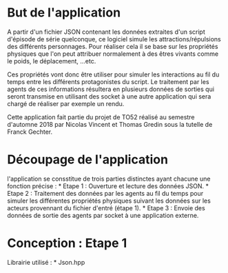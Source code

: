 # But de l'application

A partir d'un fichier JSON contenant les données extraites d'un script d'épisode de série quelconque,
ce logiciel simule les attractions/répulsions des différents personnages. Pour réaliser cela il se base
sur les propriétés physiques que l'on peut attribuer normalement à des êtres vivants comme le poids, le
déplacement, ...etc.

Ces propriétés vont donc être utiliser pour simuler les interactions au fil du temps entre les différents
protagonistes du script. Le traitement par les agents de ces informations résultera en plusieurs données de sorties
qui seront transmise en utilisant des socket à une autre application qui sera chargé de réaliser par exemple
un rendu.

Cette application fait partie du projet de TO52 réalisé au semestre d'automne 2018 par Nicolas Vincent et Thomas Gredin
sous la tutelle de Franck Gechter.

# Découpage de l'application

l'application se consstitue de trois parties distinctes ayant chacune une fonction précise :
    * Etape 1 : Ouverture et lecture des données JSON.
    * Etape 2 : Traitement des données par les agents au fil du temps pour simuler les différentes propriétés physiques suivant les 
      données sur les acteurs provennant du fichier d'entré (étape 1).
    * Etape 3 : Envoie des données de sortie des agents par socket à une application externe.

# Conception : Etape 1

Librairie utilisé :
    * Json.hpp